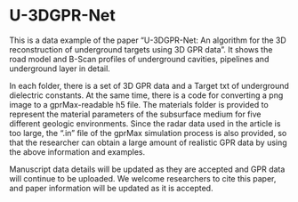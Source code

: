 # U-3DGPR-Net
  This is a data example of the paper “U-3DGPR-Net: An algorithm for the 3D reconstruction of underground targets using 3D GPR data”. It shows the road model and B-Scan profiles of underground cavities, pipelines and underground layer in detail. 
  
  In each folder, there is a set of 3D GPR data and a Target txt of underground dielectric constants. At the same time, there is a code for converting a png image to a gprMax-readable h5 file.  The materials folder is provided to represent the material parameters of the subsurface medium for five different geologic environments. Since the radar data used in the article is too large, the “.in” file of the gprMax simulation process is also provided, so that the researcher can obtain a large amount of realistic GPR data by using the above information and examples.
  
  Manuscript data details will be updated as they are accepted and GPR data will continue to be uploaded. We welcome researchers to cite this paper, and paper information will be updated as it is accepted.
